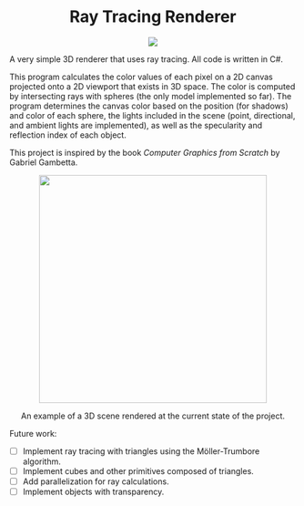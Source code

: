 ﻿<div align="center">
    <h1>Ray Tracing Renderer</h1>
</div>

<p align="center">
    <img src="https://forthebadge.com/images/badges/made-with-c-sharp.svg"></a>
</p>

A very simple 3D renderer that uses ray tracing. All code is written in C#.

This program calculates the color values of each pixel on a 2D canvas projected onto a 2D viewport that exists in 3D space. The color is computed by intersecting rays with spheres (the only model implemented so far). The program determines the canvas color based on the position (for shadows) and color of each sphere, the lights included in the scene (point, directional, and ambient lights are implemented), as well as the specularity and reflection index of each object.

This project is inspired by the book *Computer Graphics from Scratch* by Gabriel Gambetta.

<p align="center">
    <img src="https://i.imgur.com/SIJRrYn.png" width=400>
</p>
<p align="center">An example of a 3D scene rendered at the current state of the project.</p>

Future work:

- [ ] Implement ray tracing with triangles using the Möller-Trumbore algorithm.
- [ ] Implement cubes and other primitives composed of triangles.
- [ ] Add parallelization for ray calculations.
- [ ] Implement objects with transparency.